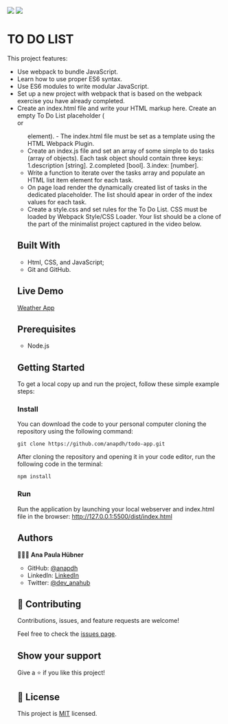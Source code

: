 ![](https://img.shields.io/badge/Microverse-blueviolet) ![](https://img.shields.io/badge/JavaScript-yellow)

# TO DO LIST

This project features:

- Use webpack to bundle JavaScript.
- Learn how to use proper ES6 syntax.
- Use ES6 modules to write modular JavaScript.
- Set up a new project with webpack that is based on the webpack exercise you have already completed.
- Create an index.html file and write your HTML markup here. Create an empty To Do List placeholder (<div> or <ul> element). - The index.html file must be set as a template using the HTML Webpack Plugin.
- Create an index.js file and set an array of some simple to do tasks (array of objects). Each task object should contain three keys:
1.description [string].
2.completed [bool].
3.index: [number].
- Write a function to iterate over the tasks array and populate an HTML list item element for each task.
- On page load render the dynamically created list of tasks in the dedicated placeholder. The list should apear in order of the index values for each task.
- Create a style.css and set rules for the To Do List. CSS must be loaded by Webpack Style/CSS Loader. Your list should be a clone of the part of the minimalist project captured in the video below.

## Built With

- Html, CSS, and JavaScript;
- Git and GitHub.

<!-- ## Screenshots

![screenshot](./assets/imgs/screenshot2.png)
![screenshot](./assets/imgs/screenshot3.png)
![screenshot](./assets/imgs/screenshot4.png) -->

## Live Demo
[Weather App](https://anapdh.github.io/todo-app/dist.index.html)

## Prerequisites

- Node.js

## Getting Started

To get a local copy up and run the project, follow these simple example steps:

### Install

You can download the code to your personal computer cloning the repository using the following command:

```
git clone https://github.com/anapdh/todo-app.git
```

After cloning the repository and opening it in your code editor, run the following code in the terminal:

```
npm install
```

### Run

Run the application by launching your local webserver and index.html file in the browser: http://127.0.0.1:5500/dist/index.html

## Authors

👩🏼‍💻 **Ana Paula Hübner**

- GitHub: [@anapdh](https://github.com/anapdh)
- LinkedIn: [LinkedIn](https://www.linkedin.com/in/anapdh)
- Twitter: [@dev_anahub](https://twitter.com/dev_anahub)

## 🤝 Contributing

Contributions, issues, and feature requests are welcome!

Feel free to check the [issues page](https://github.com/anapdh/todo-list/issues).

## Show your support

Give a ⭐️ if you like this project!

## 📝 License

This project is [MIT](https://github.com/anapdh/todo-list/blob/develop/LICENSE.md) licensed.